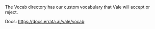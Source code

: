The Vocab directory has our custom vocabulary that Vale will accept or reject.

Docs: https://docs.errata.ai/vale/vocab
